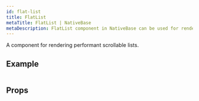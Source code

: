 ```yaml
---
id: flat-list
title: FlatList
metaTitle: FlatList | NativeBase
metaDescription: FlatList component in NativeBase can be used for rendering performant scrollable lists. Read this document to know more about FlatList uses along with examples.
---
```


A component for rendering performant scrollable lists.

## Example

```ComponentSnackPlayer path=basic,FlatList,Basic.tsx

```

## Props

```ComponentPropTable path=basic,FlatList,FlatList.tsx showStylingProps=true

```
